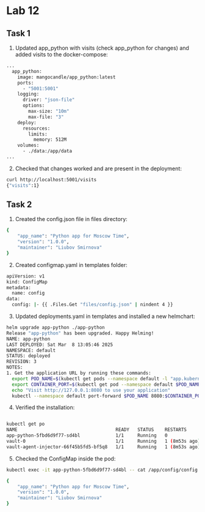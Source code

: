# Lab 12

## Task 1

1. Updated app_python with visits (check app_python for changes) and added visits to the docker-compose:

```bash
...
  app_python:
    image: mangocandle/app_python:latest
    ports:
      - "5001:5001"
    logging:
      driver: "json-file"
      options:
        max-size: "10m"
        max-file: "3"
    deploy:
      resources:
        limits:
          memory: 512M
    volumes:
      - ./data:/app/data
...
```

2. Checked that changes worked and are present in the deployment:

```bash
curl http://localhost:5001/visits
{"visits":1}
```

## Task 2

1. Created the config.json file in files directory:

```bash
{
    "app_name": "Python app for Moscow Time",
    "version": "1.0.0",
    "maintainer": "Liubov Smirnova"
}
```

2. Created configmap.yaml in templates folder:

```bash
apiVersion: v1
kind: ConfigMap
metadata:
  name: config
data:
  config: |- {{ .Files.Get "files/config.json" | nindent 4 }}
```

3. Updated deployments.yaml in templates and installed a new helmchart:

```bash
helm upgrade app-python ./app-python
Release "app-python" has been upgraded. Happy Helming!
NAME: app-python
LAST DEPLOYED: Sat Mar  8 13:05:46 2025
NAMESPACE: default
STATUS: deployed
REVISION: 3
NOTES:
1. Get the application URL by running these commands:
  export POD_NAME=$(kubectl get pods --namespace default -l "app.kubernetes.io/name=app-python,app.kubernetes.io/instance=app-python" -o jsonpath="{.items[0].metadata.name}")
  export CONTAINER_PORT=$(kubectl get pod --namespace default $POD_NAME -o jsonpath="{.spec.containers[0].ports[0].containerPort}")
  echo "Visit http://127.0.0.1:8080 to use your application"
  kubectl --namespace default port-forward $POD_NAME 8080:$CONTAINER_PORT
```

4. Verified the installation:

```bash

kubectl get po
NAME                                    READY   STATUS    RESTARTS        AGE
app-python-5fbd6d9f77-sd4bl             1/1     Running   0               36s
vault-0                                 1/1     Running   1 (8m53s ago)   18h
vault-agent-injector-66f45b5fd5-bf5q8   1/1     Running   1 (8m53s ago)   18h
```

5. Checked the ConfigMap inside the pod:

```bash
kubectl exec -it app-python-5fbd6d9f77-sd4bl -- cat /app/config/config.json

{
    "app_name": "Python app for Moscow Time",
    "version": "1.0.0",
    "maintainer": "Liubov Smirnova"
}
```
